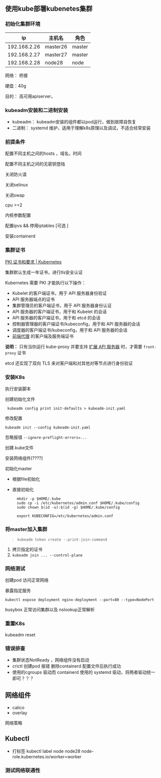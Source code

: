 ## 使用kube部署kubenetes集群

### 初始化集群环境

| ip           | 主机名   | 角色   |
| ------------ | -------- | ------ |
| 192.168.2.26 | master26 | master |
| 192.168.2.27 | master27 | master |
| 192.168.2.28 | node28   | node   |

网络： 桥接

硬盘：40g

目的： 高可用apiserver，

### kubeadm安装和二进制安装

- kubeadm： kubeadm安装的组件都以pod运行，做到故障自恢复
- 二进制： systemd 维护，适用于理解k8s原理以及调试，不适合经常安装

### 前提条件

配置不同主机之间的hosts ，域名，时间

配置不同主机之间的无密钥登陆

关闭防火请

关闭selinux

关闭swap

cpu >=2

内核参数配置

配置ipvs  && 停用iptables [可选 ]  

安装containerd



### 集群证书

[PKI 证书和要求 | Kubernetes](https://kubernetes.io/zh/docs/setup/best-practices/certificates/)

集群默认生成一年证书，进行tls安全认证

Kubernetes 需要 PKI 才能执行以下操作：

- Kubelet 的客户端证书，用于 API 服务器身份验证
- API 服务器端点的证书
- 集群管理员的客户端证书，用于 API 服务器身份认证
- API 服务器的客户端证书，用于和 Kubelet 的会话
- API 服务器的客户端证书，用于和 etcd 的会话
- 控制器管理器的客户端证书/kubeconfig，用于和 API 服务器的会话
- 调度器的客户端证书/kubeconfig，用于和 API 服务器的会话
- [前端代理](https://kubernetes.io/zh/docs/tasks/extend-kubernetes/configure-aggregation-layer/) 的客户端及服务端证书

**说明：** 只有当你运行 kube-proxy 并要支持 [扩展 API 服务器](https://kubernetes.io/zh/docs/tasks/extend-kubernetes/setup-extension-api-server/) 时，才需要 `front-proxy` 证书

etcd 还实现了双向 TLS 来对客户端和对其他对等节点进行身份验证

### 安装K8s 

执行安装脚本

创建初始化文件

```shell
 kubeadm config print init-defaults > kubeadm-init.yaml
```

修改配置

```shell
kubeadm init --config kubeadm-init.yaml
```

忽略报错 `--ignore-preflight-errors=...`

创建.kube文件

安装网络组件[????]

初始化master 

- 根据file初始化

- 直接初始化

    ```shell
      mkdir -p $HOME/.kube
      sudo cp -i /etc/kubernetes/admin.conf $HOME/.kube/config
      sudo chown $(id -u):$(id -g) $HOME/.kube/config
    
      export KUBECONFIG=/etc/kubernetes/admin.conf
    
    ```

    



### 将master加入集群

> `kubeadm token create --print-join-command`

1. 拷贝指定的证书
2. `kubeadm join ... --control-plane `

### 网络测试

创建pod 访问正常网络

暴露指定服务

`kubectl expose deployment nginx-deployment --port=80 --type=NodePort`

busybox 正常访问集群以及 nslookup正常解析

### 重置K8s

kubeadm reset

### 错误排查

- 集群状态NotReady ，网络组件没有启动
- crictl  创建pod 报错  删除containerd 配置文件后执行成功
- 使用的cgroups 驱动而 containerd 使用的 systemd 驱动，将两者驱动统一即可？？？

## 网络组件

- calico
- overlay

网络策略

## Kubectl

- 打标签  kubectl  label node node28 node-role.kubernetes.io/worker=worker

### 测试网络联通性

